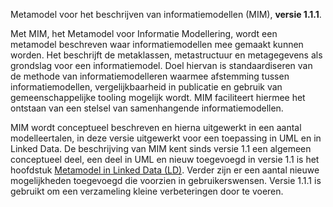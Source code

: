 Metamodel voor het beschrijven van informatiemodellen (MIM), **versie 1.1.1**.

Met MIM, het Metamodel voor Informatie Modellering, wordt een metamodel beschreven waar informatiemodellen mee gemaakt kunnen worden. Het beschrijft de metaklassen, metastructuur en metagegevens als grondslag voor een informatiemodel. Doel hiervan is standaardiseren van de methode van informatiemodelleren waarmee afstemming tussen informatiemodellen, vergelijkbaarheid in publicatie en gebruik van gemeenschappelijke tooling mogelijk wordt. MIM faciliteert hiermee het ontstaan van een stelsel van samenhangende informatiemodellen. 

MIM wordt conceptueel beschreven en hierna uitgewerkt in een aantal modelleertalen, in deze versie uitgewerkt voor een toepassing in UML en in Linked Data.
De beschrijving van MIM kent sinds versie 1.1 een algemeen conceptueel deel, een deel in UML en nieuw toegevoegd in versie 1.1 is het hoofdstuk [Metamodel in Linked Data (LD)](#metamodel-in-linked-data-ld). Verder zijn er een aantal nieuwe mogelijkheden toegevoegd die voorzien in gebruikerswensen. 
Versie 1.1.1 is gebruikt om een verzameling kleine verbeteringen door te voeren.
